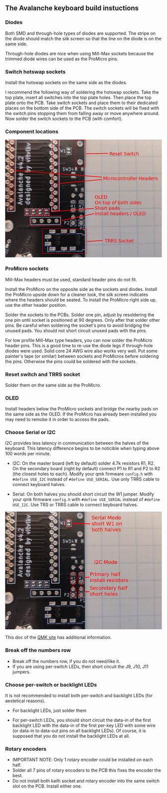 ## The Avalanche keyboard build instuctions


### Diodes

Both SMD and through-hole types of diodes are supported. The stripe on the diode should match the silk screen so that the line on the diode is on the same side.

Through-hole diodes are nice when using Mill-Max sockets because the trimmed diode wires can be used as the ProMicro pins.


### Switch hotswap sockets

Install the hotswap sockets on the same side as the diodes.

I recommend the following way of soldering the hotswap sockets. Take the top plate, insert all switches into the top plate holes. Then place the top plate onto the PCB. Take switch sockets and place them to their dedicated places on the bottom side of the PCB. The switch sockets will be fixed with the switch pins stopping them from falling away or move anywhere around. Now solder the switch sockets to the PCB (with comfort).

### Component locations

![v4 Component locations](images/avalanche_v4-component_locations.jpg)

### ProMicro sockets

Mill-Max headers must be used, standard header pins do not fit.

Install the ProMicro on the opposite side as the sockets and diodes. Install the ProMicro upside down for a cleaner look, the silk screen indicates where the headers should be seated. To install the ProMicro right side up, use the other header position.

Solder the sockets to the PCBs. Solder one pin, adjust by resoldering the one pin until socket is positioned at 90 degrees. Only after that solder other pins. Be careful when soldering the socket's pins to avoid bridging the unused pads. You should not short circuit unused pads with the pins.

For low profile Mill-Max type headers, you can now solder the ProMicro header pins. This is a good time to re-use the diode legs if through-hole diodes were used. Solid core 24 AWG wire also works very well. Put some painter's tape (or similar) between sockets and ProMicros before soldering the pins. Otherwise the pins could be soldered with the sockets.


### Reset switch and TRRS socket

Solder them on the same side as the ProMicro.

### OLED

Install headers below the ProMicro sockets and bridge the nearby pads on the same side as the OLED. If the ProMicro has already been installed you may need to remobe it in order to access the pads.


### Choose Serial or I2C
I2C provides less latency in communication between the halves of the keyboard. This latency difference begins to be noticible when typing above 100 words per minute.

* I2C: On the master board (left by default) solder 4.7k resistors R1, R2.
  On the secondary board (right by default) connect P1 to R1 and P2 to R2 (the closest holes to each).
  Modify your qmk firmware `config.h` with `#define USE_I2C` instead of `#define USE_SERIAL`.
  Use only TRRS cable to connect keyboard halves.

* Serial: On both halves you should short circuit the W1 jumper.
  Modify your qmk firmware `config.h` with `#define USE_SERIAL` instead of `#define USE_I2C`.
  Use TRS or TRRS cable to connect keyboard halves.

![Communication wiring](images/communication_wiring.jpg)

This doc of the [QMK site](https://beta.docs.qmk.fm/using-qmk/hardware-features/feature_split_keyboard) has
additional information.


### Break off the numbers row

* Break off the numbers row, if you do not need/like it.
* If you are using per-switch LEDs, then short circuit the J9, J10, J11 jumpers.


### Choose per-switch or backlight LEDs
It is not recommended to install both per-switch and backlight LEDs (for aestetical reasons).

* For backlight LEDs, just solder them

* For per-switch LEDs, you should short circuit the data-in of the first backlight LED with the data-in of the first per-key LED with some wire (or data-in to data-out pins on all backlight LEDs). Of course, it is supposed that you do not install the backlight LEDs at all.


### Rotary encoders
* IMPORTANT NOTE: Only 1 rotary encoder could be installed on each half.
* Solder all 7 pins of rotary encoders to the PCB this fixes the encoder the best.
* Do not install both kailh socket and rotary encoder into the same switch slot on the PCB. Install either one.
